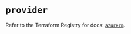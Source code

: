 # `provider`

Refer to the Terraform Registry for docs: [`azurerm`](https://registry.terraform.io/providers/hashicorp/azurerm/3.102.0/docs).
